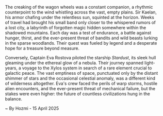 
The creaking of the wagon wheels was a constant companion, a rhythmic counterpoint to the wind whistling across the vast, empty plains.  Sir Kaelan, his armor chafing under the relentless sun, squinted at the horizon.  Weeks of travel had brought his small band only closer to the whispered rumors of a lost city, a labyrinth of forgotten magic hidden somewhere within the shadowed mountains.  Each day was a test of endurance, a battle against hunger, thirst, and the ever-present threat of bandits and wild beasts lurking in the sparse woodlands.  Their quest was fueled by legend and a desperate hope for a treasure beyond measure.

Conversely, Captain Eva Rostova piloted the starship *Stardust*, its sleek hull gleaming under the ethereal glow of a nebula.  Their journey spanned light-years, a voyage to the Xylos system in search of a rare element crucial to galactic peace.  The vast emptiness of space, punctuated only by the distant shimmer of stars and the occasional celestial anomaly, was a different kind of wilderness altogether.  Eva's crew faced the perils of warp storms, hostile alien encounters, and the ever-present threat of mechanical failure, but the stakes were even higher: the future of countless civilizations hung in the balance.

~ By Hozmi - 15 April 2025
